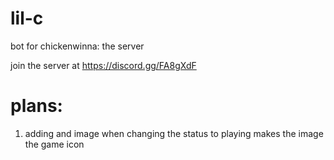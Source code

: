 # lil-c

bot for chickenwinna: the server

join the server at https://discord.gg/FA8gXdF


# plans:

1. adding and image when changing the status to playing makes the image the game icon

